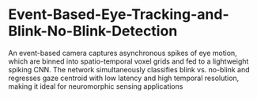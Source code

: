 # Event-Based-Eye-Tracking-and-Blink-No-Blink-Detection
An event-based camera captures asynchronous spikes of eye motion, which are binned into spatio-temporal voxel grids and fed to a lightweight spiking CNN. The network simultaneously classifies blink vs. no-blink and regresses gaze centroid with low latency and high temporal resolution, making it ideal for neuromorphic sensing applications
